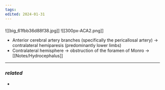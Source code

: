 ```yaml
---
tags: 
edited: 2024-01-31
---
```

### 
![[big_61fbb36d88f38.jpg]]
![[300px-ACA2.png]]

- Anterior cerebral artery branches (specifically the pericallosal artery) → contralateral hemiparesis (predominantly lower limbs)
- Contralateral hemisphere → obstruction of the foramen of Monro → [[Notes/Hydrocephalus]]

---
### *related*
- 